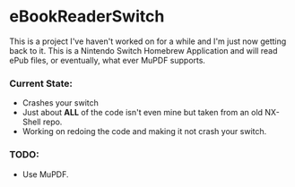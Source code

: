 # eBookReaderSwitch

This is a project I've haven't worked on for a while and I'm just now getting back to it. This is a Nintendo Switch Homebrew Application and will read ePub files, or eventually, what ever MuPDF supports.

### Current State:
* Crashes your switch
* Just about **ALL** of the code isn't even mine but taken from an old NX-Shell repo. 
* Working on redoing the code and making it not crash your switch.

### TODO:
* Use MuPDF.
